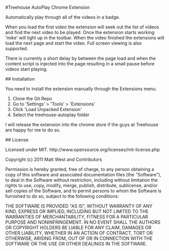 #Treehouse AutoPlay Chrome Extension
<p>
Automatically play through all of the videos in a badge.
</p>
<p>
When you load the first video the extension will seek out the list of videos and find the next video to be played. Once the extension starts working 'mike' will light up in the toolbar. When the video finished the extensions will load the next page and start the video. Full screen viewing is also supported.
</p>
<p>
There is currently a short delay by between the page load and when the content script is injected into the page resulting in a small pause before videos start playing.
</p>
## Installation
<p>
You need to install the extension manually through the Extensions menu.
</p>
<ol>
  <li>Clone the Git Repo</li>
  <li>Go to 'Settings' > 'Tools' > 'Extensions'</li>
  <li>Click 'Load Unpacked Extension'</li>
  <li>Select the treehouse-autoplay folder</li>
</ol>
<p>
I will release the extension into the chrome store if the guys at Treehouse are happy for me to do so.
</p>
## License
<p>
  Licensed under MIT. http://www.opensource.org/licenses/mit-license.php
</p>
<p>
  Copyright (c) 2011 Matt West and Contributors
</p>
<p>
  Permission is hereby granted, free of charge, to any person obtaining a copy of this software and associated documentation files (the "Software"), to deal in the Software without restriction, including without limitation the rights to use, copy, modify, merge, publish, distribute, sublicense, and/or sell copies of the Software, and to permit persons to whom the Software is furnished to do so, subject to the following conditions:
</p>
<p>
  THE SOFTWARE IS PROVIDED "AS IS", WITHOUT WARRANTY OF ANY KIND, EXPRESS OR IMPLIED, INCLUDING BUT NOT LIMITED TO THE WARRANTIES OF MERCHANTABILITY, FITNESS FOR A PARTICULAR PURPOSE AND NONINFRINGEMENT. IN NO EVENT SHALL THE AUTHORS OR COPYRIGHT HOLDERS BE LIABLE FOR ANY CLAIM, DAMAGES OR OTHER LIABILITY, WHETHER IN AN ACTION OF CONTRACT, TORT OR OTHERWISE, ARISING FROM, OUT OF OR IN CONNECTION WITH THE SOFTWARE OR THE USE OR OTHER DEALINGS IN THE SOFTWARE.
</p>